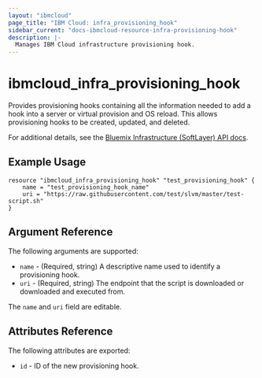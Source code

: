 ```yaml
---
layout: "ibmcloud"
page_title: "IBM Cloud: infra_provisioning_hook"
sidebar_current: "docs-ibmcloud-resource-infra-provisioning-hook"
description: |-
  Manages IBM Cloud infrastructure provisioning hook.
---
```



# ibmcloud\_infra_provisioning_hook

Provides provisioning hooks containing all the information needed to add a hook into a server or virtual provision and OS reload. This allows provisioning hooks to be created, updated, and deleted.

For additional details, see the [Bluemix Infrastructure (SoftLayer) API docs](http://sldn.softlayer.com/reference/datatypes/SoftLayer_Provisioning_Hook).

## Example Usage

```hcl
resource "ibmcloud_infra_provisioning_hook" "test_provisioning_hook" {
    name = "test_provisioning_hook_name"
    uri = "https://raw.githubusercontent.com/test/slvm/master/test-script.sh"
}
```

## Argument Reference

The following arguments are supported:

* `name` - (Required, string) A descriptive name used to identify a provisioning hook.
* `uri` - (Required, string) The endpoint that the script is downloaded or downloaded and executed from.

The `name` and `uri` field are editable.

## Attributes Reference

The following attributes are exported:

* `id` - ID of the new provisioning hook.
